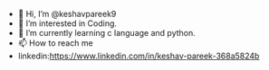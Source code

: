 - 👋 Hi, I’m @keshavpareek9
- 👀 I’m interested in Coding.
- 🌱 I’m currently learning c language and python.
- 📫 How to reach me 
- linkedin:https://www.linkedin.com/in/keshav-pareek-368a5824b

<!---
keshavpareek9/keshavpareek9 is a ✨ special ✨ repository because its `README.md` (this file) appears on your GitHub profile.
You can click the Preview link to take a look at your changes.
--->
